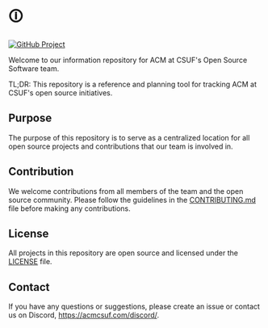 # 🛈

[![GitHub Project](https://img.shields.io/badge/-project-000.svg?logo=github)](https://github.com/orgs/acmcsufoss/projects)

Welcome to our information repository for ACM at CSUF's Open Source Software team.

TL;DR: This repository is a reference and planning tool for tracking ACM at CSUF's open source initiatives.

## Purpose 

The purpose of this repository is to serve as a centralized location for all open source projects and contributions that our team is involved in. 

## Contribution

We welcome contributions from all members of the team and the open source community. Please follow the guidelines in the [CONTRIBUTING.md](CONTRIBUTING.md) file before making any contributions.

## License

All projects in this repository are open source and licensed under the [LICENSE](LICENSE) file.

## Contact

If you have any questions or suggestions, please create an issue or contact us on Discord, <https://acmcsuf.com/discord/>.
